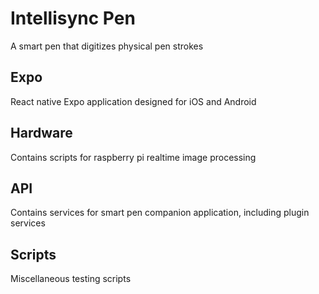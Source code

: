 # Intellisync Pen
A smart pen that digitizes physical pen strokes

## Expo
React native Expo application designed for iOS and Android

## Hardware
Contains scripts for raspberry pi realtime image processing

## API
Contains services for smart pen companion application, including plugin services

## Scripts
Miscellaneous testing scripts
